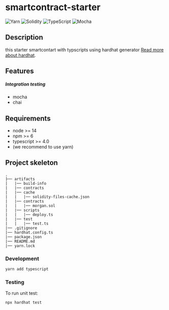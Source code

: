 # smartcontract-starter

![Yarn](https://img.shields.io/badge/yarn-%232C8EBB.svg?style=for-the-badge&logo=yarn&logoColor=white)
![Solidity](https://img.shields.io/badge/Solidity-%23363636.svg?style=for-the-badge&logo=solidity&logoColor=white)
![TypeScript](https://img.shields.io/badge/typescript-%23007ACC.svg?style=for-the-badge&logo=typescript&logoColor=white)
![Mocha](https://img.shields.io/badge/-mocha-%238D6748?style=for-the-badge&logo=mocha&logoColor=white)

## Description
this starter smartcontart with typscripts using hardhat generator [Read more about hardhat](https://hardhat.org/hardhat-runner/docs/getting-started#overview).

## Features

##### Integration testing
- mocha
- chai

## Requirements

- node >= 14 
- npm >= 6 
- typescript >= 4.0
- (we recommend to use yarn)


## Project skeleton
```
.
├── artifacts
|   |── build-info
|   |── contracts
|   |── cache
|   |   |── solidity-files-cache.json
|   |── contracts
|   |   |── morgan.sol
|   |── scripts
|   |   |── deploy.ts 
|   |── test
|   |   |── test.ts
|── .gitignore
|── hardhat.config.ts
|── package.json
|── README.md
|── yarn.lock  
```
### Development
```bash
yarn add typescript
```

### Testing
To run unit test:
```bash
npx hardhat test
```